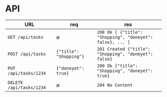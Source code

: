 # API

| URL | req | res |
|-----|-----|-----|
| `GET /api/tasks` | ∅ | `200 Ok [ {"title": "Shopping", "doneyet": false}, ... ]` |
| `POST /api/tasks` | `{"title": "Shopping"}` | `201 Created {"title": "Shopping", "doneyet": false}` |
| `PUT /api/tasks/1234` | `{"doneyet": true}` | `200 Ok {"title": "Shopping", "doneyet": true}` |
| `DELETE /api/tasks/1234` | ∅ | `204 No Content` |